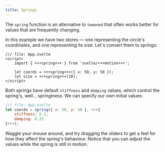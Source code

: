 ```yaml
---
title: Springs
---
```


The `spring` function is an alternative to `tweened` that often works better for values that are frequently changing.

In this example we have two stores — one representing the circle's coordinates, and one representing its size. Let's convert them to springs:

```svelte
/// file: App.svelte
<script>
	import { +++spring+++ } from 'svelte/+++motion+++';

	let coords = +++spring+++({ x: 50, y: 50 });
	let size = +++spring+++(10);
</script>
```

Both springs have default `stiffness` and `damping` values, which control the spring's, well... springiness. We can specify our own initial values:

```js
/// file: App.svelte
let coords = spring({ x: 50, y: 50 }, +++{
	stiffness: 0.1,
	damping: 0.25
}+++);
```

Waggle your mouse around, and try dragging the sliders to get a feel for how they affect the spring's behaviour. Notice that you can adjust the values while the spring is still in motion.
